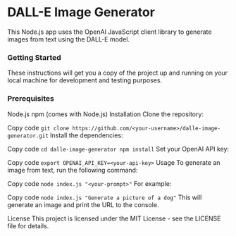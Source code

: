 # DALL-E Image Generator
This Node.js app uses the OpenAI JavaScript client library to generate images from text using the DALL-E model.

### Getting Started
These instructions will get you a copy of the project up and running on your local machine for development and testing purposes.

### Prerequisites
Node.js
npm (comes with Node.js)
Installation
Clone the repository:

Copy code
`git clone https://github.com/<your-username>/dalle-image-generator.git`
Install the dependencies:

Copy code
`cd dalle-image-generator
npm install`
Set your OpenAI API key:

Copy code
`export OPENAI_API_KEY=<your-api-key>`
Usage
To generate an image from text, run the following command:

Copy code
`node index.js "<your-prompt>"`
For example:

Copy code
`node index.js "Generate a picture of a dog"`
This will generate an image and print the URL to the console.

License
This project is licensed under the MIT License - see the LICENSE file for details.